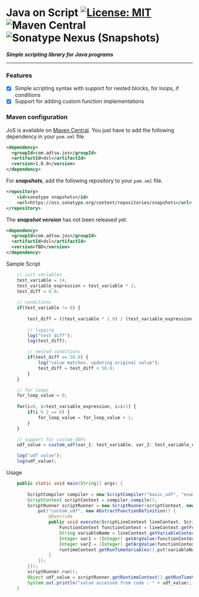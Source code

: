 # Java on Script  [![License: MIT](https://img.shields.io/badge/License-MIT-brightgreen.svg)](https://opensource.org/licenses/MIT) ![Maven Central](https://img.shields.io/maven-central/v/com.adtsw.jos/dsl?color=blue&label=Version) ![Sonatype Nexus (Snapshots)](https://img.shields.io/nexus/s/com.adtsw.jos/dsl?label=Snapshot&server=https%3A%2F%2Foss.sonatype.org%2F)


***Simple scripting library for Java programs***

---

### Features

* [x] Simple scripting syntax with support for nested blocks, for loops, if conditions
* [x] Support for adding custom function implementations

### Maven configuration

JoS is available on [Maven Central](http://search.maven.org/#search). You just have to add the following dependency in your `pom.xml` file.

```xml
<dependency>
  <groupId>com.adtsw.jos</groupId>
  <artifactId>dsl</artifactId>
  <version>1.0.9</version>
</dependency>
```

For ***snapshots***, add the following repository to your `pom.xml` file.
```xml
<repository>
    <id>sonatype snapshots</id>
    <url>https://oss.sonatype.org/content/repositories/snapshots</url>
</repository>
```
The ***snapshot version*** has not been released yet.
```xml
<dependency>
  <groupId>com.adtsw.jos</groupId>
  <artifactId>dsl</artifactId>
  <version>TBD</version>
</dependency>
```

Sample Script
```javascript
    // init variables
    test_variable = 14;
    test_variable_expression = test_variable * 2;
    test_diff = 0.0;
    
    // conditions
    if(test_variable != 0) {
        
        test_diff = ((test_variable * 1.0) / (test_variable_expression * 1.0)) * 100.0;
        
        // logging
        log("test diff");
        log(test_diff);

        // nested conditions
        if(test_diff == 50.0) {
            log("value matches. updating original value");
            test_diff = test_diff + 50.0;
        }
    }

    // for loops
    for_loop_value = 0;
    
    for(i=0, i<test_variable_expression, i=i+1) {
        if(i % 2 == 0) {
            for_loop_value = for_loop_value + 1;
        }
    }

    // support for custom UDFs
    udf_value = custom_udf(var_1: test_variable, var_2: test_variable_expression);

    log("udf value");
    log(udf_value);
```

Usage
```java
    public static void main(String[] args) {
        
        ScriptCompiler compiler = new ScriptCompiler("basic_udf", "examples/src/main/resources", new HashMap<>());
        ScriptContext scriptContext = compiler.compile();
        ScriptRunner scriptRunner = new ScriptRunner(scriptContext, new ScriptInput(new HashMap<>()), new HashMap<>(){{
            put("custom_udf", new AbstractFunctionDefinition() {
                @Override
                public void execute(ScriptLineContext lineContext, ScriptRuntimeContext runtimeContext) {
                    FunctionContext functionContext = lineContext.getFunctionContext();
                    String variableName = lineContext.getVariableContext().getName();
                    Integer var1 = (Integer) getArgValue(functionContext, runtimeContext, 0);
                    Integer var2 = (Integer) getArgValue(functionContext, runtimeContext, 1);
                    runtimeContext.getRunTimeVariables().put(variableName, var1 + var2);
                }
            });
        }});
        scriptRunner.run();
        Object udf_value = scriptRunner.getRuntimeContext().getRunTimeVariables().get("udf_value");
        System.out.println("value accessed from code : " + udf_value);
    }
```